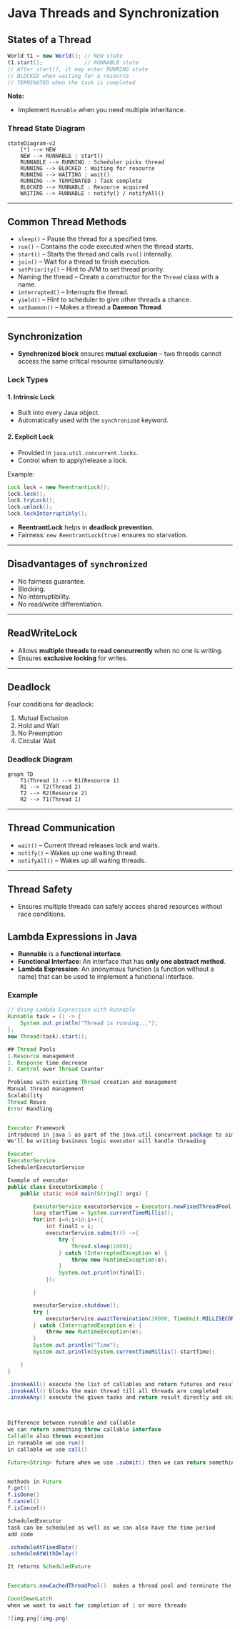 # Java Threads and Synchronization

## States of a Thread

```java
World t1 = new World(); // NEW state
t1.start();             // RUNNABLE state
// After start(), it may enter RUNNING state
// BLOCKED when waiting for a resource
// TERMINATED when the task is completed
```

**Note:**
- Implement `Runnable` when you need multiple inheritance.

### Thread State Diagram
```mermaid
stateDiagram-v2
    [*] --> NEW
    NEW --> RUNNABLE : start()
    RUNNABLE --> RUNNING : Scheduler picks thread
    RUNNING --> BLOCKED : Waiting for resource
    RUNNING --> WAITING : wait()
    RUNNING --> TERMINATED : Task complete
    BLOCKED --> RUNNABLE : Resource acquired
    WAITING --> RUNNABLE : notify() / notifyAll()
```

---

## Common Thread Methods

- `sleep()` – Pause the thread for a specified time.
- `run()` – Contains the code executed when the thread starts.
- `start()` – Starts the thread and calls `run()` internally.
- `join()` – Wait for a thread to finish execution.
- `setPriority()` – Hint to JVM to set thread priority.
- Naming the thread – Create a constructor for the `Thread` class with a name.
- `interrupted()` – Interrupts the thread.
- `yield()` – Hint to scheduler to give other threads a chance.
- `setDaemon()` – Makes a thread a **Daemon Thread**.

---

## Synchronization

- **Synchronized block** ensures **mutual exclusion** – two threads cannot access the same critical resource simultaneously.

### Lock Types

#### 1. Intrinsic Lock
- Built into every Java object.
- Automatically used with the `synchronized` keyword.

#### 2. Explicit Lock
- Provided in `java.util.concurrent.locks`.
- Control when to apply/release a lock.

Example:
```java
Lock lock = new ReentrantLock();
lock.lock();
lock.tryLock();
lock.unlock();
lock.lockInterruptibly();
```

- **ReentrantLock** helps in **deadlock prevention**.
- Fairness: `new ReentrantLock(true)` ensures no starvation.

---

## Disadvantages of `synchronized`

- No fairness guarantee.
- Blocking.
- No interruptibility.
- No read/write differentiation.

---

## ReadWriteLock

- Allows **multiple threads to read concurrently** when no one is writing.
- Ensures **exclusive locking** for writes.

---

## Deadlock

Four conditions for deadlock:
1. Mutual Exclusion
2. Hold and Wait
3. No Preemption
4. Circular Wait

### Deadlock Diagram
```mermaid
graph TD
    T1(Thread 1) --> R1(Resource 1)
    R1 --> T2(Thread 2)
    T2 --> R2(Resource 2)
    R2 --> T1(Thread 1)
```

---

## Thread Communication

- `wait()` – Current thread releases lock and waits.
- `notify()` – Wakes up one waiting thread.
- `notifyAll()` – Wakes up all waiting threads.

---

## Thread Safety

- Ensures multiple threads can safely access shared resources without race conditions.

## Lambda Expressions in Java

- **Runnable** is a **functional interface**.
- **Functional Interface**: An interface that has **only one abstract method**.
- **Lambda Expression**: An anonymous function (a function without a name) that can be used to implement a functional interface.

### Example
```java
// Using Lambda Expression with Runnable
Runnable task = () -> {
    System.out.println("Thread is running...");
};
new Thread(task).start();

## Thread Pools
1.Resource management
2. Response time decrease
3. Control over Thread Counter

Problems with existing Thread creation and management
Manual thread management
Scalability
Thread Reuse
Error Handling


Executor Framework
introduced in java 5 as part of the java.util concurrent.package to simplify the development of concurrent applications by abstracting away many of complexities involved in creating and managing thread
We'll be writing business logic executor will handle threading

Executor
ExecutorService
SchedulerExecutorService

Example of executor
public class ExecutorExample {
    public static void main(String[] args) {

        ExecutorService executorService = Executors.newFixedThreadPool(9);
        long startTime = System.currentTimeMillis();
        for(int i=0;i<10;i++){
            int finalI = i;
            executorService.submit(() ->{
                try {
                    Thread.sleep(1000);
                } catch (InterruptedException e) {
                    throw new RuntimeException(e);
                }
                System.out.println(finalI);
            });

        }

        executorService.shutdown();
        try {
            executorService.awaitTermination(10000, TimeUnit.MILLISECONDS);
        } catch (InterruptedException e) {
            throw new RuntimeException(e);
        }
        System.out.println("Time");
        System.out.println(System.currentTimeMillis()-startTime);

    }
}

.invokeAll() execute the list of callables and return futures and result when all completed.
.invokeAll() blocks the main thread till all threads are completed
.invokeAny() execute the given tasks and return result directly and skip all other tasks



Difference between runnable and callable
we can return something throw callable interface
Callable also throws exceotion
in runnable we use run()
in callable we use call()

Future<String> future when we use .submit() then we can return something and store that in Future


methods in Future
f.get()
f.isDone()
f.cancel()
f.isCancel() 

ScheduledExecutor
task can be scheduled as well as we can also have the time period
add code

.scheduleAtFixedRate()
.scheduleAtWithDelay()

It returns ScheduledFuture


Executors.newCachedThreadPool()  makes a thread pool and terminate the thread after 60 sec of inactivity we can have many thread pools

CountDownLatch
when we want to wait for completion of 1 or more threads

![img.png](img.png)









 
